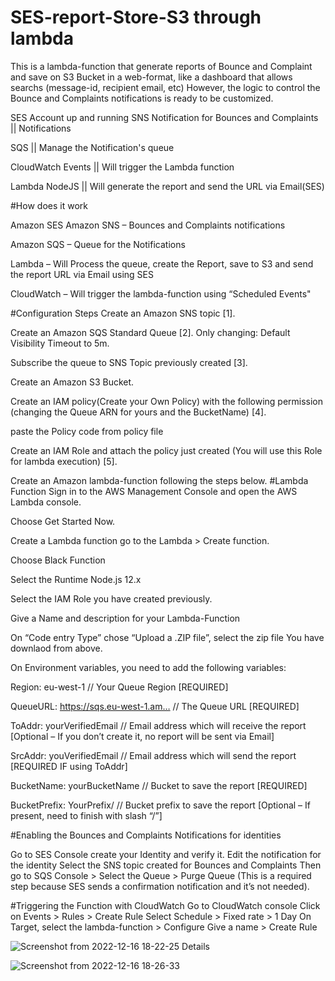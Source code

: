 # SES-report-Store-S3 through lambda 
This is a lambda-function that generate reports of Bounce and Complaint and save on S3 Bucket in a web-format, like a dashboard that allows searchs (message-id, recipient email, etc) However, the logic to control the Bounce and Complaints notifications is ready to be customized.


SES Account up and running
SNS Notification for Bounces and Complaints || Notifications

SQS || Manage the Notification's queue

CloudWatch Events || Will trigger the Lambda function

Lambda NodeJS || Will generate the report and send the URL via Email(SES)

#How does it work

Amazon SES
Amazon SNS – Bounces and Complaints notifications

Amazon SQS – Queue for the Notifications

Lambda – Will Process the queue, create the Report, save to S3 and send the report URL via Email using SES

CloudWatch – Will trigger the lambda-function using “Scheduled Events"

#Configuration Steps 
Create an Amazon SNS topic [1].

Create an Amazon SQS Standard Queue [2]. Only changing: Default Visibility Timeout to 5m.

Subscribe the queue to SNS Topic previously created [3].

Create an Amazon S3 Bucket.

Create an IAM policy(Create your Own Policy) with the following permission (changing the  Queue ARN for yours and the BucketName) [4].

paste the Policy code  from policy file

Create an IAM Role and attach the policy just created (You will use this Role for lambda execution) [5].

Create an Amazon lambda-function following the steps below.
#Lambda Function
Sign in to the AWS Management Console and open the AWS Lambda console.

Choose Get Started Now.

Create a Lambda function go to the Lambda > Create function.

Choose Black Function

Select the Runtime Node.js 12.x

Select the IAM Role you have created previously.

Give a Name and description for your Lambda-Function

On “Code entry Type” chose “Upload a .ZIP file”, select the zip file You have downlaod from above.

On Environment variables, you need to add the following variables:

Region: eu-west-1 // Your Queue Region [REQUIRED]

QueueURL: https://sqs.eu-west-1.am… // The Queue URL [REQUIRED]

ToAddr: yourVerifiedEmail // Email address which will receive the report [Optional – If you don’t create it, no report will be sent via Email]

SrcAddr: youVerifiedEmail // Email address which will send the report [REQUIRED IF using ToAddr]

BucketName: yourBucketName  // Bucket to save the report [REQUIRED]

BucketPrefix: YourPrefix/ // Bucket prefix to save the report [Optional – If present, need to finish with slash “/”]

#Enabling the Bounces and Complaints Notifications for identities


Go to SES Console
create your Identity and verify it.
Edit the notification for the identity
Select the SNS topic created for Bounces and Complaints
Then go to SQS Console > Select the Queue > Purge Queue (This is a required step because SES sends a confirmation notification and it’s not needed).

#Triggering the Function with CloudWatch
Go to CloudWatch console
Click on Events > Rules > Create Rule
Select Schedule > Fixed rate > 1 Day
On Target, select the lambda-function > Configure
Give a name > Create Rule

![Screenshot from 2022-12-16 18-22-25](https://user-images.githubusercontent.com/107399089/208184007-4b42ad2d-4f81-42b4-ad6c-c4dda3d211dd.png)
 Details

![Screenshot from 2022-12-16 18-26-33](https://user-images.githubusercontent.com/107399089/208183849-c15422e8-8d57-4615-bc66-e7f47b5af9da.png)



